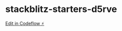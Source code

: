 # stackblitz-starters-d5rve

[Edit in Codeflow ⚡️](https://stackblitz.com/~/github.com/mikeZeakis/stackblitz-starters-d5rve)